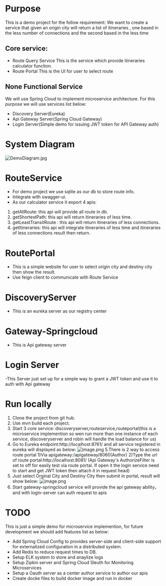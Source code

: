 # Purpose
This is a demo project for the follow requirement:
We want to create a service that given an origin city will return a list of itineraries , one based in the less number of
connections and the second based in the less time
## Core service:
- Route Query Service
This is the service which provide itineraries calculator function.
- Route Portal
This is the UI for user to select route
## None Functional Service
We will use Spring Cloud to implement microservice architecture.
For this purpose we will use services list below:
- Discovery Server(Eureka)
- Api Gateway Server(Spring Cloud Gateway)
- Login Server(Simple demo for issuing JWT token for API Gateway auth)

# System Diagram
![DemoDiagram.jpg](https://leowebsite.blob.core.windows.net/images/DemoDiagram.jpg)

# RouteService
- For demo project we use sqlite as our db to store route info.
- Integrate with swagger-ui.
- As our calculator service it export 4 apis:
1. getAllRoute: this api will provide all route in db.
2. getShortestPath: this api will return itineraries of less time.
3. getLeastTransitRoute : this api will return itineraries of less connections.
4. getItineraries: this api will integrate itineraries of less time and 
itineraries of less connections result then return.
# RoutePortal
- This is a simple website for user to select origin city and  destiny city then show the result.
- Use feign client to communicate with Route Service
# DiscoveryServer
- This is an eureka server as our registry center
# Gateway-Springcloud
- This is Api gateway server
# Login Server
-This Server just set up for a simple way to grant a JWT token and use it to auth with Api gateway

# Run locally
1. Clone the project from git hub.
2. Use mvn build each project.
3. Start 3 core service: discoveryserver,routeservice,routeportal(this is a microservice implemention so wen run more than one instance of each service, discoveryserver and robin will handle the load balance for us)
4. Go to Eureka endpoint:http://localhost:8761/ and all service registered in eureka will displayed as below:
![image.png](https://leowebsite.blob.core.windows.net/images/eureka.png)
5.There is 2 way to access route portal
1)Via apigateway:/apigateway/8060(Author)
2)Type the url of route portal:http://localhost:8081/
(Api Gateway's AuthorizeFilter is set to off for easily test via route portal. If open it the login service need to start and get JWT token then attach it in request head)
6. Just select Orginal City and Destiny City then submit in portal, result will show below:
![image.png](https://leowebsite.blob.core.windows.net/images/routeportal.png)
7. Start gateway-springcloud service will provide the api gateway ability，and with login-server can auth request to apis
# TODO
This is just a simple demo for microservice implemention, for future development we should add features list as below:
- Add Spring Cloud Config to provides server-side and client-side support for externalized configuration in a distributed system.
- Add Redis to reduce request times to DB.
- Setup ELK system to store and anaylize logs 
- Setup Zipkin server and Spring Cloud Sleuth for Monitoring Microservices
- Setup a Oauth server as a center author service to author our apis
- Create docke files to build docker image and run in docker

